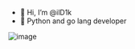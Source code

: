 - 👋 Hi, I’m @ilD1k
- 🌱 Python and go lang developer

![image](https://github.com/ilD1k/ilD1k/assets/151182252/d948d759-ecf6-4f67-acd6-52a3709ab7d5)


<!---
ilD1k/ilD1k is a ✨ special ✨ repository because its `README.md` (this file) appears on your GitHub profile.
You can click the Preview link to take a look at your changes.
--->
